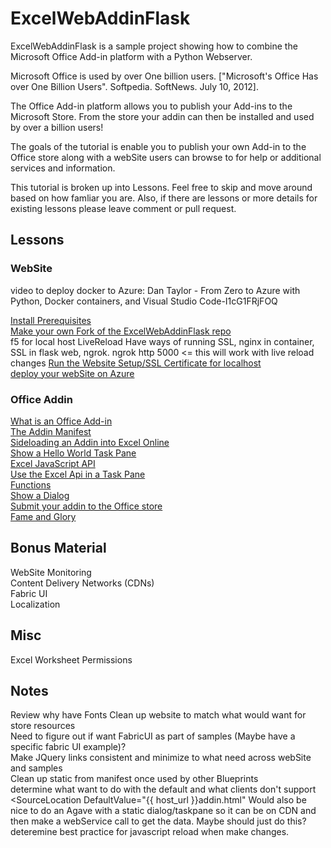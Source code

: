 
# ExcelWebAddinFlask  

ExcelWebAddinFlask is a sample project showing how to combine the Microsoft Office Add-in platform with a Python Webserver.

Microsoft Office is used by over One billion users. ["Microsoft's Office Has over One Billion Users". Softpedia. SoftNews. July 10, 2012].

The Office Add-in platform allows you to publish your Add-ins to the Microsoft Store. From the store your addin can then be installed and used by over a billion users!

The goals of the tutorial is enable you to publish your own Add-in to the Office store along with a webSite users can browse to for help or additional services and information.

This tutorial is broken up into Lessons. Feel free to skip and move around based on how famliar you are. Also, if there are lessons or more details for existing lessons please leave comment or pull request.



## Lessons

### WebSite

video to deploy docker to Azure: Dan Taylor - From Zero to Azure with Python, Docker containers, and Visual Studio Code-I1cG1FRjFOQ

[Install Prerequisites](lessons/installprerequisites.md)    
[Make your own Fork of the ExcelWebAddinFlask repo](lessons/forkexcelwebaddinflaskrepo.md)  
f5 for local host
LiveReload
Have ways of running SSL, nginx in container, SSL in flask web, ngrok.
ngrok http 5000 <= this will work with live reload changes
[Run the Website Setup/SSL Certificate for localhost](lessons/runthewebsite.md)  
[deploy your webSite on Azure](lessons/runningyourwebsiteonazure.md)  


### Office Addin

[What is an Office Add-in](lessons/whatisanofficeaddin.md)  
[The Addin Manifest](lessons/theaddinmanifest.md)  
[Sideloading an Addin into Excel Online](lessons/sideloadinganaddintoexcelonline.md)   
[Show a Hello World Task Pane](lessons/showahelloworldtaskpane.md)  
[Excel JavaScript API](lessons/exceljavascriptapi.md)  
[Use the Excel Api in a Task Pane](lessons/usetheexcelapiinataskpane.md)  
[Functions](lessons/functions.md)  
[Show a Dialog](lessons/showadialog.md)  
[Submit your addin to the Office store](lessons/submityouraddintotheofficestore.md)    
[Fame and Glory](lessons/fameandglory.md)  

## Bonus Material 
WebSite Monitoring  
Content Delivery Networks (CDNs)  
Fabric UI  
Localization  

## Misc  
Excel Worksheet Permissions

## Notes  
Review why have Fonts
Clean up website to match what would want for store resources  
Need to figure out if want FabricUI as part of samples (Maybe have a specific fabric UI example)?  
Make JQuery links consistent and minimize to what need across webSite and samples  
Clean up static from manifest once used by other Blueprints  
determine what want to do with the default and what clients don't support <SourceLocation DefaultValue="{{ host_url }}addin.html" 
Would also be nice to do an Agave with a static dialog/taskpane so it can be on CDN and then make a webService
call to get the data. Maybe should just do this?
deteremine best practice for javascript reload when make changes.

